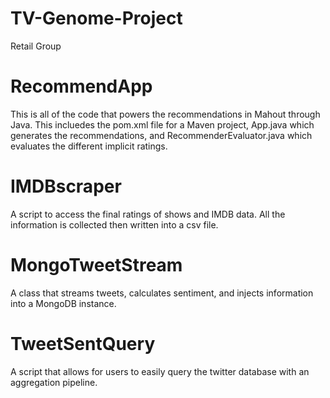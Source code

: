 TV-Genome-Project
=================

Retail Group

RecommendApp
===============
This is all of the code that powers the recommendations in Mahout through Java. This incluedes the pom.xml file for a Maven project, App.java which generates the recommendations, and RecommenderEvaluator.java which evaluates the different implicit ratings.

IMDBscraper
============
A script to access the final ratings of shows and IMDB data. All the information is collected then written into a csv file.

MongoTweetStream
================
A class that streams tweets, calculates sentiment, and injects information into a MongoDB instance.

TweetSentQuery
===============
A script that allows for users to easily query the twitter database with an aggregation pipeline.




